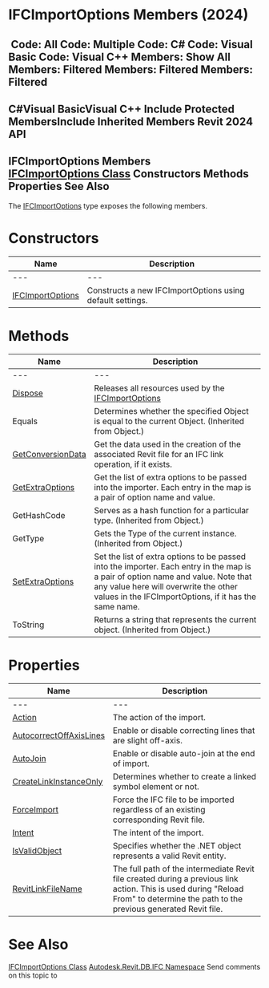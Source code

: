 # IFCImportOptions Members (2024)

﻿
 Code: All Code: Multiple Code: C# Code: Visual Basic Code: Visual C++  Members: Show All Members: Filtered Members: Filtered Members: Filtered   
---  
C#Visual BasicVisual C++
Include Protected MembersInclude Inherited Members
Revit 2024 API  
---  
IFCImportOptions Members  
[IFCImportOptions Class](f98f40e2-dbab-4b4c-7fcb-36df9b35cad5.md "IFCImportOptions Class") Constructors Methods Properties See Also  
---  
The [IFCImportOptions](f98f40e2-dbab-4b4c-7fcb-36df9b35cad5.md "IFCImportOptions Class") type exposes the following members.
# Constructors
| Name | Description |
| --- | --- |
| --- | --- | --- |
| [IFCImportOptions](303d5cc5-8885-e5ad-fd84-304abda7ee5b.md "IFCImportOptions Constructor") | Constructs a new IFCImportOptions using default settings. |

# Methods
| Name | Description |
| --- | --- |
| --- | --- | --- |
| [Dispose](fc622f9f-c5df-7755-e519-71d663b2ae40.md "Dispose Method") | Releases all resources used by the [IFCImportOptions](f98f40e2-dbab-4b4c-7fcb-36df9b35cad5.md "IFCImportOptions Class") |
| Equals | Determines whether the specified Object is equal to the current Object. (Inherited from Object.) |
| [GetConversionData](e4cd397e-8e29-ca75-4a92-ab8efd557ea1.md "GetConversionData Method") | Get the data used in the creation of the associated Revit file for an IFC link operation, if it exists. |
| [GetExtraOptions](b47a34ec-ea49-7f3d-ce78-782222abf96e.md "GetExtraOptions Method") | Get the list of extra options to be passed into the importer. Each entry in the map is a pair of option name and value. |
| GetHashCode | Serves as a hash function for a particular type.  (Inherited from Object.) |
| GetType | Gets the Type of the current instance. (Inherited from Object.) |
| [SetExtraOptions](a2800b08-bb26-a9c7-0cdf-c995c9e2be63.md "SetExtraOptions Method") | Set the list of extra options to be passed into the importer. Each entry in the map is a pair of option name and value. Note that any value here will overwrite the other values in the IFCImportOptions, if it has the same name. |
| ToString | Returns a string that represents the current object. (Inherited from Object.) |

# Properties
| Name | Description |
| --- | --- |
| --- | --- | --- |
| [Action](070af608-cb1e-43d5-f3ca-6d53150f9dbb.md "Action Property") | The action of the import. |
| [AutocorrectOffAxisLines](7c134ff4-e2e3-c74e-e828-079963d773a8.md "AutocorrectOffAxisLines Property") | Enable or disable correcting lines that are slight off-axis. |
| [AutoJoin](abf3e142-3f21-9161-e799-7a6b6e3c30b0.md "AutoJoin Property") | Enable or disable auto-join at the end of import. |
| [CreateLinkInstanceOnly](47219405-9a1f-3e60-1c1c-bc88586d487e.md "CreateLinkInstanceOnly Property") | Determines whether to create a linked symbol element or not. |
| [ForceImport](f9fcc2e6-4e4e-94bd-2646-801f7f487612.md "ForceImport Property") | Force the IFC file to be imported regardless of an existing corresponding Revit file. |
| [Intent](6200e560-88d8-d10d-0cf9-ceb18ca15f3f.md "Intent Property") | The intent of the import. |
| [IsValidObject](a4e4a737-c53c-62e5-a9c2-c424f1f80951.md "IsValidObject Property") | Specifies whether the .NET object represents a valid Revit entity. |
| [RevitLinkFileName](34cbbeb3-4be9-42c9-bc0c-9e411c2d3184.md "RevitLinkFileName Property") | The full path of the intermediate Revit file created during a previous link action. This is used during "Reload From" to determine the path to the previous generated Revit file. |

# See Also
[IFCImportOptions Class](f98f40e2-dbab-4b4c-7fcb-36df9b35cad5.md "IFCImportOptions Class")
[Autodesk.Revit.DB.IFC Namespace](b823fafb-1ba1-896b-4097-142c2817ce74.md "Autodesk.Revit.DB.IFC Namespace")
Send comments on this topic to 